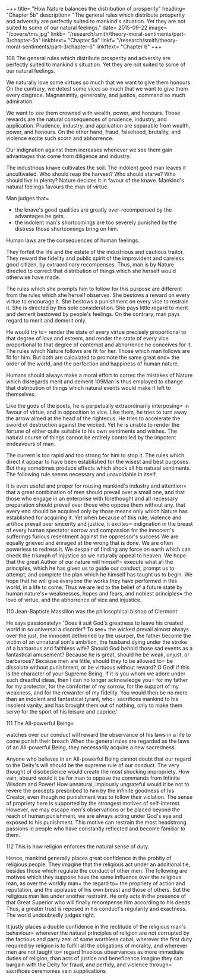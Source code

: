 +++
title=  "How Nature balances the distribution of prosperity"
heading=  "Chapter 5b"
description=  "The general rules which distribute prosperity and adversity are perfectly suited to mankind's situation. Yet they are not suited to some of our natural feelings."
date=  2015-09-22
image=  "/covers/tms.jpg"
linkb=  "/research/smith/theory-moral-sentiments/part-3/chapter-5a"
linkbtext=  "Chapter 5a"
linkf=  "/research/smith/theory-moral-sentiments/part-3/chapter-6"
linkftext=  "Chapter 6"
+++

108 The general rules which distribute prosperity and adversity are perfectly suited to mankind's situation. Yet they are not suited to some of our natural feelings.

We naturally love some virtues so much that we want to give them honours.
On the contrary, we detest some vices so much that we want to give them every disgrace.
Magnanimity, generosity, and justice, command so much admiration.

We want to see them crowned with wealth, power, and honours.
Those rewards are the natural consequences of prudence, industry, and application.
Prudence, industry, and application are separable from wealth, power, and honours.
On the other hand, fraud, falsehood, brutality, and violence excite such scorn and abhorrence.

Our indignation against them increases whenever we see them gain advantages that come from diligence and industry.

The industrious knave cultivates the soil.
The indolent good man leaves it uncultivated.
Who should reap the harvest?
Who should starve?
Who should live in plenty?
Nature decides it in favour of the knave.
Mankind's natural feelings favours the man of virtue.

Man judges that= 
- the knave's good qualities are greatly over-recompensed by the advantages he gets.
- the indolent man's shortcomings are too severely punished by the distress those shortcomings bring on him.

Human laws are the consequences of human feelings.

They forfeit the life and the estate of the industrious and cautious traitor.
They reward the fidelity and public spirit of the improvident and careless good citizen, by extraordinary recompenses.
Thus, man is by Nature directed to correct that distribution of things which she herself would otherwise have made.

The rules which she prompts him to follow for this purpose are different from the rules which she herself observes.
She bestows a reward on every virtue to encourage it.
She bestows a punishment on every vice to restrain it.
She is directed by this sole consideration.
She pays little regard to merit and demerit bestowed by people's feelings.
On the contrary, man pays regard to merit and demerit only.

He would try to= 
render the state of every virtue precisely proportional to that degree of love and esteem, and
render the state of every vice proportional to that degree of contempt and abhorrence he conceives for it.
The rules which Nature follows are fit for her.
Those which man follows are fit for him.
But both are calculated to promote the same great end= 
the order of the world, and
the perfection and happiness of human nature.
 
Humans should always make a moral effort to correc the mistakes of Nature which disregards merit and demerit
109Man is thus employed to change that distribution of things which natural events would make if left to themselves.

Like the gods of the poets, he is perpetually extraordinarily interposing= 
in favour of virtue, and
in opposition to vice.
Like them, he tries to turn away the arrow aimed at the head of the righteous.
He tries to accelerate the sword of destruction against the wicked.
Yet he is unable to render the fortune of either quite suitable to his own sentiments and wishes.
The natural course of things cannot be entirely controlled by the impotent endeavours of man.

The current is too rapid and too strong for him to stop it.
The rules which direct it appear to have been established for the wisest and best purposes.
But they sometimes produce effects which shock all his natural sentiments.
The following rule seems necessary and unavoidable in itself.

It is even useful and proper for rousing mankind's industry and attention= 
that a great combination of men should prevail over a small one, and
that those who engage in an enterprise with forethought and all necessary preparation should prevail over those who oppose them without any.
that every end should be acquired only by those means only which Nature has established for acquiring it.
Yet when because of this rule, violence and artifice prevail over sincerity and justice, it excites= 
indignation in the breast of every human spectator
sorrow and compassion for the innocent's sufferings
furious resentment against the oppressor's success
We are equally grieved and enraged at the wrong that is done.
We are often powerless to redress it.
We despair of finding any force on earth which can check the triumph of injustice so we naturally appeal to heaven.
We hope that the great Author of our nature will himself= 
execute what all the principles, which he has given us to guide our conduct, prompt us to attempt, and
complete the plan which he himself has taught us to begin.
We hope that he will give everyone the works they have performed in this world, in a life to come.
Thus we are led to the belief of a future state by human nature's= 
weaknesses,
hopes and fears, and
noblest principles= 
the love of virtue, and
the abhorrence of vice and injustice.
 
110 Jean-Baptiste Massillon was the philosophical bishop of Clermont

He says passionately= 
'Does it suit God's greatness to leave his created world in so universal a disorder?
To see= 
the wicked prevail almost always over the just,
the innocent dethroned by the usurper,
the father become the victim of an unnatural son's ambition,
the husband dying under the stroke of a barbarous and faithless wife?
Should God behold those sad events as a fantastical amusement?
Because he is great, should he be weak, unjust, or barbarous?
Because men are little, should they to be allowed to= 
be dissolute without punishment, or
be virtuous without reward?
O God! if this is the character of your Supreme Being,
If it is you whom we adore under such dreadful ideas, then I can no longer acknowledge you= 
for my father
for my protector,
for the comforter of my sorrow,
for the support of my weakness, and
for the rewarder of my fidelity.
You would then be no more than an indolent and fantastical tyrant, who= 
sacrifices mankind to his insolent vanity, and
has brought them out of nothing, only to make them serve for the sport of his leisure and caprice.'
 
111 The All-powerful Being= 

watches over our conduct
will reward the observance of his laws in a life to come
punish their breach
When the general rules are regarded as the laws of an All-powerful Being, they necessarily acquire a new sacredness.

Anyone who believes in an All-powerful Being cannot doubt that our regard to the Deity's will should be the supreme rule of our conduct.
The very thought of disobedience would create the most shocking impropriety.
How vain, absurd would it be for man to oppose the commands from Infinite Wisdom and Power!
How unnatural, impiously ungrateful would it be not to revere the precepts prescribed to him by the infinite goodness of his Creator, even though no punishment was to follow their violation.
The sense of propriety here is supported by the strongest motives of self-interest.
However, we may escape men's observations or be placed beyond the reach of human punishment, we are always acting under God's eye and exposed to his punishment.
This motive can restrain the most headstrong passions in people who have constantly reflected and become familiar to them.
 
112 This is how religion enforces the natural sense of duty.

Hence, mankind generally places great confidence in the probity of religious people.
They imagine that the religious act under an additional tie, besides those which regulate the conduct of other men.
The following are motives which they suppose have the same influence over the religious man, as over the worldly man= 
the regard to= 
the propriety of action and reputation, and
the applause of his own breast and those of others.
 But the religious man lies under another restraint.
He only acts in the presence of that Great Superior who will finally recompense him according to his deeds.
Thus, a greater trust is reposed in his conduct's regularity and exactness.
The world undoubtedly judges right.

It justly places a double confidence in the rectitude of the religious man's behaviour= 
wherever the natural principles of religion are not corrupted by the factious and party zeal of some worthless cabal,
wherever the first duty required by religion is to fulfill all the obligations of morality, and
wherever men are not taught to= 
regard frivolous observances as more immediate duties of religion, than acts of justice and beneficence
imagine they can bargain with the Deity for fraud, and perfidy, and violence through= 
sacrifices
ceremonies
vain supplications
